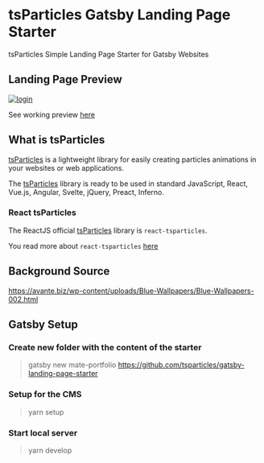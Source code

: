 # tsParticles Gatsby Landing Page Starter

tsParticles Simple Landing Page Starter for Gatsby Websites

## Landing Page Preview
[![login](https://raw.githubusercontent.com/tsparticles/gatsby-landing-page-starter/master/__screenshots/landing.png)](https://tsparticles.github.io/gatsby-landing-page-starter/index.html)

See working preview [here](https://tsparticles.github.io/gatsby-landing-page-starter/index.html)

## What is tsParticles

[tsParticles](https://github.com/matteobruni/tsparticles) is a lightweight library for easily creating particles animations in your websites or web applications.

The [tsParticles](https://github.com/matteobruni/tsparticles) library is ready to be used in standard JavaScript, React, Vue.js, Angular, Svelte, jQuery, Preact, Inferno.

### React tsParticles

The ReactJS official [tsParticles](https://github.com/matteobruni/tsparticles) library is `react-tsparticles`.

You read more about `react-tsparticles` [here](https://github.com/matteobruni/tsparticles/blob/master/components/react/README.md) 

## Background Source

<https://avante.biz/wp-content/uploads/Blue-Wallpapers/Blue-Wallpapers-002.html>

## Gatsby Setup

### Create new folder with the content of the starter

> gatsby new mate-portfolio https://github.com/tsparticles/gatsby-landing-page-starter

### Setup for the CMS

> yarn setup 

### Start local server

> yarn develop